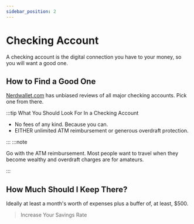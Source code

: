 ```yaml
---
sidebar_position: 2
---
```


# Checking Account

A checking account is the digital connection you have to your money, so you will want a good one.

## How to Find a Good One

[Nerdwallet.com](https://www.nerdwallet.com/rates/banking/checking-accounts?trk=nw_gn_5.0) has unbiased reviews of all major checking accounts. Pick one from there.

:::tip What You Should Look For In a Checking Account

- No fees of any kind. Because you can.
- EITHER unlimited ATM reimbursement or generous overdraft protection.

:::
:::note

Go with the ATM reimbursement. Most people want to travel when they become wealthy and overdraft charges are for amateurs.

:::

## How Much Should I Keep There?

Ideally at least a month's worth of expenses plus a buffer of, at least, $500.

>Increase Your Savings Rate